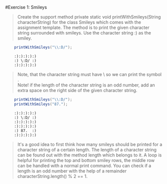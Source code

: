 #Exercise 1: Smileys
> Create the support method private static void printWithSmileys(String characterString) for the class Smileys which comes with the assignment template. The method is to print the given character string surrounded with smileys. Use the character string :) as the smiley.

```java
    printWithSmileys("\\:D/");
```
```
    :):):):):)
    :) \:D/ :)
    :):):):):)
```        
> Note, that the character string must have \\ so we can print the symbol \.   
> Note! if the length of the character string is an odd number, add an extra space on the right side of the given character string.

```java
    printWithSmileys("\\:D/");
    printWithSmileys("87.");
```  
```
    :):):):):)
    :) \:D/ :)
    :):):):):)
    :):):):):)
    :) 87.  :)
    :):):):):)
```    
> It's a good idea to first think how many smileys should be printed for a character string of a certain length. The length of a character string can be found out with the method length which belongs to it. A loop is helpful for printing the top and bottom smiley rows, the middle row can be handled with a normal print command. You can check if a length is an odd number with the help of a remainder characterString.length() % 2 == 1.
